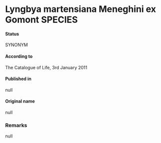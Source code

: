 # Lyngbya martensiana Meneghini ex Gomont SPECIES

#### Status
SYNONYM

#### According to
The Catalogue of Life, 3rd January 2011

#### Published in
null

#### Original name
null

### Remarks
null